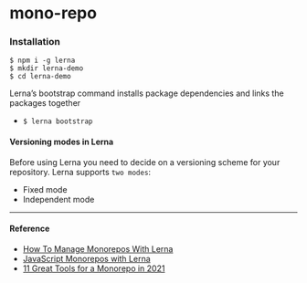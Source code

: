 # mono-repo

### Installation
```
$ npm i -g lerna
$ mkdir lerna-demo
$ cd lerna-demo
```

Lerna’s bootstrap command installs package dependencies and links the packages together

- `$ lerna bootstrap`

#### Versioning modes in Lerna
Before using Lerna you need to decide on a versioning scheme for your repository. Lerna supports `two modes`:
- Fixed mode
- Independent mode


---
#### Reference 

- [How To Manage Monorepos With Lerna](https://www.digitalocean.com/community/tutorials/how-to-manage-monorepos-with-lerna)
- [JavaScript Monorepos with Lerna](https://semaphoreci.com/blog/javascript-monorepos-lerna)
- [11 Great Tools for a Monorepo in 2021](https://blog.bitsrc.io/11-tools-to-build-a-monorepo-in-2021-7ce904821cc2)
